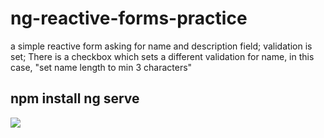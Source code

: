 # ng-reactive-forms-practice
a simple reactive form asking for name and description field; validation is set; There is a checkbox which sets a different validation for name, in this case, "set name length to min 3 characters" 

## npm install ng serve

<img src="ng-pic-form.JPG">
